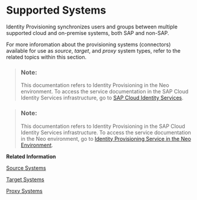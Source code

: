 <!-- loio81ca0c1b51b449daac240a18ee0d3ab1 -->

# Supported Systems

Identity Provisioning synchronizes users and groups between multiple supported cloud and on-premise systems, both SAP and non-SAP.

For more inforomation about the provisioning systems \(connectors\) available for use as *source*, *target*, and *proxy* system types, refer to the related topics within this section.

> ### Note:  
> This documentation refers to Identity Provisioning in the Neo environment. To access the service documentation in the SAP Cloud Identity Services infrastructure, go to [SAP Cloud Identity Services](https://help.sap.com/docs/cloud-identity-services/cloud-identity-services/landing-page?version=Cloud).

> ### Note:  
> This documentation refers to Identity Provisioning in the SAP Cloud Identity Services infrastructure. To access the service documentation in the Neo environment, go to [Identity Provisioning Service in the Neo Environment](https://help.sap.com/docs/identity-provisioning/identity-provisioning/sap-cloud-identity-services-identity-provisioning?version=Cloud).

**Related Information**  


[Source Systems](source-systems-58033be.md "A source system is the connector used for reading entities (users, groups, roles).")

[Target Systems](target-systems-ab3f641.md "A target system is the connector used for writing entities.")

[Proxy Systems](proxy-systems-b10d68a.md "A proxy system is a special connector type you can use for hybrid scenarios.")


